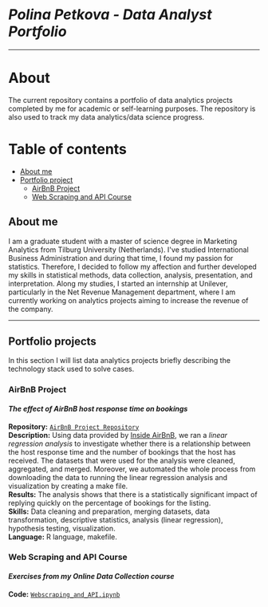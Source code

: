 # ***Polina Petkova - Data Analyst Portfolio***

---

# About
The current repository contains a portfolio of data analytics projects completed by me for academic or self-learning purposes. The repository is also used to track my data analytics/data science progress.

# Table of contents
- [About me](#about-me)
- [Portfolio project](#portfolio-projects)
  * [AirBnB Project](#airbnb-project)
  * [Web Scraping and API Course](#web-scraping-and-api)


        
## About me
I am a graduate student with a master of science degree in Marketing Analytics from Tilburg University (Netherlands). I've studied International Business Administration and during that time, I found my passion for statistics. Therefore, I decided to follow my affection and further developed my skills in statistical methods, data collection, analysis, presentation, and interpretation. Along my studies, I started an internship at Unilever, particularly in the Net Revenue Management department, where I am currently working on analytics projects aiming to increase the revenue of the company. 

---

## Portfolio projects
In this section I will list data analytics projects briefly describing the technology stack used to solve cases.

### AirBnB Project
#### *The effect of AirBnB host response time on bookings*  

**Repository:** [`AirBnB Project Repository`](https://github.com/akalpaxi/InvestigatingAirbnbhosts)  
**Description:** Using data provided by [Inside AirBnB](http://insideairbnb.com/get-the-data/), we ran a *linear regression analysis* to investigate whether there is a relationship between the host response time and the number of bookings that the host has received. The datasets that were used for the analysis were cleaned, aggregated, and merged. Moreover, we automated the whole process from downloading the data to running the linear regression analysis and visualization by creating a make file.  
**Results:** The analysis shows that there is a statistically significant impact of replying quickly on the percentage of bookings for the listing.  
**Skills:** Data cleaning and preparation, merging datasets, data transformation, descriptive statistics, analysis (linear regression), hypothesis testing, visualization.  
**Language:** R language, makefile.  


### Web Scraping and API Course
#### *Exercises from my Online Data Collection course*

**Code:** [`Webscraping_and_API.ipynb`](http://localhost:8888/notebooks/OneDrive/Documents/Master%20MA/Online%20Data%20Collection%202nd/Webscraping%20and%20API.ipynb)

